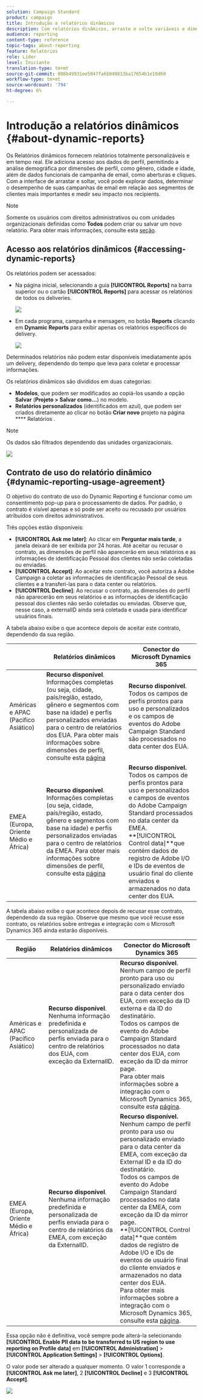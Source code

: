 ```yaml
---
solution: Campaign Standard
product: campaign
title: Introdução a relatórios dinâmicos
description: Com relatórios dinâmicos, arraste e solte variáveis e dimensões em seu ambiente de forma livre e analise o sucesso de suas campanhas.
audience: reporting
content-type: reference
topic-tags: about-reporting
feature: Relatórios
role: Líder
level: Iniciante
translation-type: tm+mt
source-git-commit: 088b49931ee5047fa6b949813ba17654b1e10d60
workflow-type: tm+mt
source-wordcount: '794'
ht-degree: 6%

---
```



# Introdução a relatórios dinâmicos {#about-dynamic-reports}

Os Relatórios dinâmicos fornecem relatórios totalmente personalizáveis e em tempo real. Ele adiciona acesso aos dados do perfil, permitindo a análise demográfica por dimensões de perfil, como gênero, cidade e idade, além de dados funcionais de campanha de email, como aberturas e cliques. Com a interface de arrastar e soltar, você pode explorar dados, determinar o desempenho de suas campanhas de email em relação aos segmentos de clientes mais importantes e medir seu impacto nos recipients.

>[!NOTE]
>
>Somente os usuários com direitos administrativos ou com unidades organizacionais definidas como **Todos** podem criar ou salvar um novo relatório. Para obter mais informações, consulte esta [seção](../../administration/using/users-management.md).

## Acesso aos relatórios dinâmicos {#accessing-dynamic-reports}

Os relatórios podem ser acessados:

* Na página inicial, selecionando a guia **[!UICONTROL Reports]** na barra superior ou o cartão **[!UICONTROL Reports]** para acessar os relatórios de todos os deliveries.

   ![](assets/campaign_reports_access.png)

* Em cada programa, campanha e mensagem, no botão **Reports** clicando em **Dynamic Reports** para exibir apenas os relatórios específicos do delivery.

   ![](assets/campaign_reports_description.png)

Determinados relatórios não podem estar disponíveis imediatamente após um delivery, dependendo do tempo que leva para coletar e processar informações.

Os relatórios dinâmicos são divididos em duas categorias:

* **Modelos**, que podem ser modificados ao copiá-los usando a opção  **Salvar** (**Projeto > Salvar como...**) no modelo.
* **Relatórios personalizados**  (identificados em azul), que podem ser criados diretamente ao clicar no botão  **Criar novo** projeto na página  **** Relatórios .

>[!NOTE]
>
>Os dados são filtrados dependendo das unidades organizacionais.

![](assets/dynamic_report_overview.png)

## Contrato de uso do relatório dinâmico {#dynamic-reporting-usage-agreement}

O objetivo do contrato de uso do Dynamic Reporting é funcionar como um consentimento pop-up para o processamento de dados. Por padrão, o contrato é visível apenas e só pode ser aceito ou recusado por usuários atribuídos com direitos administrativos.

Três opções estão disponíveis:

* **[!UICONTROL Ask me later]**: Ao clicar em  **Perguntar mais tarde**, a janela deixará de ser exibida por 24 horas. Até aceitar ou recusar o contrato, as dimensões de perfil não aparecerão em seus relatórios e as informações de identificação Pessoal dos clientes não serão coletadas ou enviadas.
* **[!UICONTROL Accept]**: Ao aceitar este contrato, você autoriza a Adobe Campaign a coletar as informações de identificação Pessoal de seus clientes e a transferi-las para o data center ou relatórios.
* **[!UICONTROL Decline]**: Ao recusar o contrato, as dimensões do perfil não aparecerão em seus relatórios e as informações de identificação pessoal dos clientes não serão coletadas ou enviadas. Observe que, nesse caso, a externalID ainda será coletada e usada para identificar usuários finais.

A tabela abaixo exibe o que acontece depois de aceitar este contrato, dependendo da sua região.

|  | Relatórios dinâmicos | Conector do Microsoft Dynamics 365 |
|---|---|---|
| Américas e APAC (Pacífico Asiático) | **Recurso disponível**. <br>Informações completas (ou seja, cidade, país/região, estado, gênero e segmentos com base na idade) e perfis personalizados enviadas para o centro de relatórios dos EUA. Para obter mais informações sobre dimensões de perfil, consulte esta [página](../../reporting/using/list-of-components-.md) | **Recurso disponível**. <br>Todos os campos de perfis prontos para uso e personalizados e os campos de eventos do Adobe Campaign Standard são processados no data center dos EUA. |
| EMEA (Europa, Oriente Médio e África) | **Recurso disponível**. <br>Informações completas (ou seja, cidade, país/região, estado, gênero e segmentos com base na idade) e perfis personalizados enviadas para o centro de relatórios da EMEA. Para obter mais informações sobre dimensões de perfil, consulte esta [página](../../reporting/using/list-of-components-.md) | **Recurso disponível.** <br>Todos os campos de perfis prontos para uso e personalizados e campos de eventos do Adobe Campaign Standard processados no data center da EMEA. <br>**[!UICONTROL Control data]**que contém dados de registro de Adobe I/O e IDs de eventos de usuário final do cliente enviados e armazenados no data center dos EUA. |

A tabela abaixo exibe o que acontece depois de recusar esse contrato, dependendo da sua região. Observe que mesmo que você recuse esse contrato, os relatórios sobre entregas e integração com o Microsoft Dynamics 365 ainda estarão disponíveis.

| Região | Relatórios dinâmicos | Conector do Microsoft Dynamics 365 |
|---|---|---|
| Américas e APAC (Pacífico Asiático) | **Recurso disponível**. <br> Nenhuma informação predefinida e personalizada de perfis enviada para o centro de relatórios dos EUA, com exceção da ExternalID. | **Recurso disponível**. <br>Nenhum campo de perfil pronto para uso ou personalizado enviado para o data center dos EUA, com exceção da ID externa e da ID do destinatário. <br>Todos os campos de evento do Adobe Campaign Standard processados no data center dos EUA, com exceção da ID da mirror page. <br>Para obter mais informações sobre a integração com o Microsoft Dynamics 365, consulte esta  [página](../../integrating/using/d365-acs-get-started.md). |
| EMEA (Europa, Oriente Médio e África) | **Recurso disponível**. <br>Nenhuma informação predefinida e personalizada de perfis enviada para o centro de relatórios da EMEA, com exceção da ExternalID. | **Recurso disponível.** <br>Nenhum campo de perfil pronto para uso ou personalizado enviado para o data center da EMEA, com exceção da External ID e da ID do destinatário. <br>Todos os campos de evento do Adobe Campaign Standard processados no data center da EMEA, com exceção da ID da mirror page.  <br>**[!UICONTROL Control data]**que contém dados de registro de Adobe I/O e IDs de eventos de usuário final do cliente enviados e armazenados no data center dos EUA.<br>Para obter mais informações sobre a integração com o Microsoft Dynamics 365, consulte esta  [página](../../integrating/using/d365-acs-get-started.md). |

Essa opção não é definitiva, você sempre pode alterá-la selecionando **[!UICONTROL Enable PII data to be transferred to US region to use reporting on Profile data]** em **[!UICONTROL Administration]** > **[!UICONTROL Application Settings]** > **[!UICONTROL Options]**.

O valor pode ser alterado a qualquer momento. O valor 1 corresponde a **[!UICONTROL Ask me later]**, 2 **[!UICONTROL Decline]** e 3 **[!UICONTROL Accept]**.

![](assets/pii_window_2.png)

